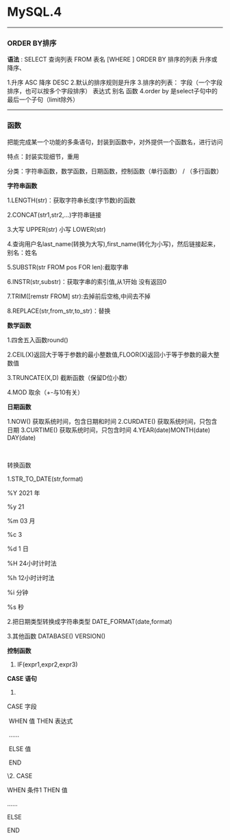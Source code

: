 # MySQL.4

------

###  ORDER BY排序
  **语法** :
    SELECT
      查询列表
    FROM
      表名
    [WHERE ]
    ORDER BY
      排序的列表 升序或降序、

  1.升序 ASC    降序 DESC
  2.默认的排序规则是升序
  3.排序的列表：
      字段（一个字段排序，也可以按多个字段排序）
      表达式
	  别名
      函数
	4.order by 是select子句中的最后一个子句（limit除外）

------

### 函数

 把能完成某一个功能的多条语句，封装到函数中，对外提供一个函数名，进行访问

 特点：封装实现细节，重用

 分类：字符串函数，数学函数，日期函数，控制函数（单行函数） / （多行函数）

**字符串函数**

1.LENGTH(str)：获取字符串长度(字节数)的函数 

2.CONCAT(str1,str2,...)字符串链接

3.大写 UPPER(str) 小写 LOWER(str)

4.查询用户名last_name(转换为大写),first_name(转化为小写)，然后链接起来，别名：姓名

5.SUBSTR(str FROM pos FOR len):截取字串

6.INSTR(str,substr)：获取字串的索引值,从1开始 没有返回0

7.TRIM([remstr FROM] str):去掉前后空格,中间去不掉

8.REPLACE(str,from_str,to_str)：替换



**数学函数**

 1.四舍五入函数round()

 2.CEIL(X)返回大于等于参数的最小整数值,FLOOR(X)返回小于等于参数的最大整数值

 3.TRUNCATE(X,D) 截断函数（保留D位小数）

 4.MOD 取余（+-与10有关）



 **日期函数**

1.NOW() 获取系统时间，包含日期和时间
2.CURDATE() 获取系统时间，只包含日期
3.CURTIME() 获取系统时间，只包含时间
4.YEAR(date)MONTH(date) DAY(date)

​         

转换函数 

1.STR_TO_DATE(str,format)

 %Y 2021 年

 %y 21

 %m 03 月

 %c 3

 %d 1 日

 %H 24小时计时法

 %h 12小时计时法

 %i 分钟

 %s 秒

2.把日期类型转换成字符串类型 DATE_FORMAT(date,format)

3.其他函数 DATABASE() VERSION()

**控制函数**

1. IF(expr1,expr2,expr3)

**CASE 语句**

1.  

   CASE 字段

​      WHEN 值 THEN 表达式

​       ......

​    ELSE 值

​     END

\2. CASE

  WHEN 条件1 THEN 值

  ......

  ELSE

 END

 